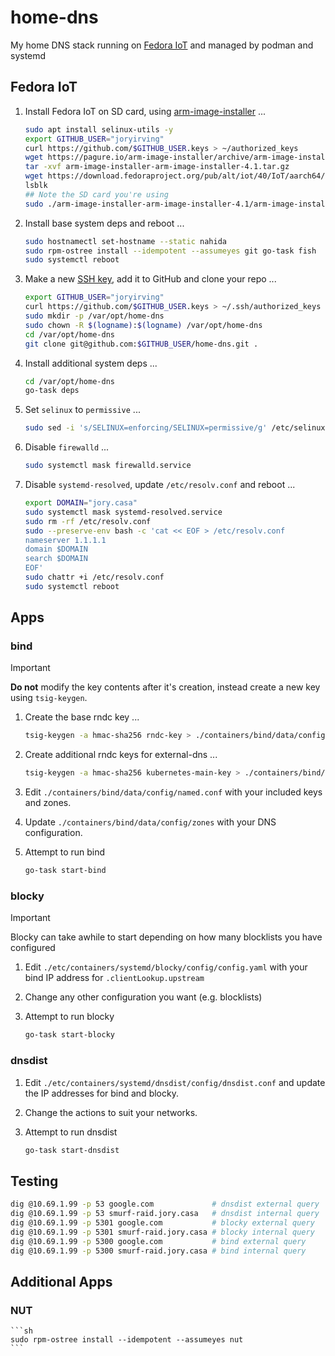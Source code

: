 # home-dns

My home DNS stack running on [Fedora IoT](https://fedoraproject.org/iot/) and managed by podman and systemd

## Fedora IoT

1. Install Fedora IoT on SD card, using [arm-image-installer](https://pagure.io/arm-image-installer/releases) ...

    ```sh 
    sudo apt install selinux-utils -y
    export GITHUB_USER="joryirving"
    curl https://github.com/$GITHUB_USER.keys > ~/authorized_keys
    wget https://pagure.io/arm-image-installer/archive/arm-image-installer-4.1/arm-image-installer-arm-image-installer-4.1.tar.gz
    tar -xvf arm-image-installer-arm-image-installer-4.1.tar.gz
    wget https://download.fedoraproject.org/pub/alt/iot/40/IoT/aarch64/images/Fedora-IoT-raw-40-20240422.3.aarch64.raw.xz
    lsblk
    ## Note the SD card you're using
    sudo ./arm-image-installer-arm-image-installer-4.1/arm-image-installer --image=./Fedora-IoT-raw-40-20240422.3.aarch64.raw.xz --target=rpi4 --media=/dev/sdb --addkey=./authorized_keys --resizefs --selinux=OFF -y
    ```

2. Install base system deps and reboot ...

    ```sh
    sudo hostnamectl set-hostname --static nahida
    sudo rpm-ostree install --idempotent --assumeyes git go-task fish
    sudo systemctl reboot
    ```

3. Make a new [SSH key](https://docs.github.com/en/authentication/connecting-to-github-with-ssh/generating-a-new-ssh-key-and-adding-it-to-the-ssh-agent), add it to GitHub and clone your repo ...

    ```sh
    export GITHUB_USER="joryirving"
    curl https://github.com/$GITHUB_USER.keys > ~/.ssh/authorized_keys
    sudo mkdir -p /var/opt/home-dns
    sudo chown -R $(logname):$(logname) /var/opt/home-dns
    cd /var/opt/home-dns
    git clone git@github.com:$GITHUB_USER/home-dns.git .
    ```

4. Install additional system deps ...

    ```sh
    cd /var/opt/home-dns
    go-task deps
    ```

5. Set `selinux` to `permissive` ...

    ```sh
    sudo sed -i 's/SELINUX=enforcing/SELINUX=permissive/g' /etc/selinux/config
    ```

6. Disable `firewalld` ...

    ```sh
    sudo systemctl mask firewalld.service
    ```

7. Disable `systemd-resolved`, update `/etc/resolv.conf` and reboot ...

    ```sh
    export DOMAIN="jory.casa"
    sudo systemctl mask systemd-resolved.service
    sudo rm -rf /etc/resolv.conf
    sudo --preserve-env bash -c 'cat << EOF > /etc/resolv.conf
    nameserver 1.1.1.1
    domain $DOMAIN
    search $DOMAIN
    EOF'
    sudo chattr +i /etc/resolv.conf
    sudo systemctl reboot
    ```

## Apps

### bind

> [!IMPORTANT]
> **Do not** modify the key contents after it's creation, instead create a new key using `tsig-keygen`.

1. Create the base rndc key ...

    ```sh
    tsig-keygen -a hmac-sha256 rndc-key > ./containers/bind/data/config/rndc.key
    ```

2. Create additional rndc keys for external-dns ...

    ```sh
    tsig-keygen -a hmac-sha256 kubernetes-main-key > ./containers/bind/data/config/kubernetes-main.key
    ```

3. Edit `./containers/bind/data/config/named.conf` with your included keys and zones.

4. Update `./containers/bind/data/config/zones` with your DNS configuration.

5. Attempt to run bind

    ```sh
    go-task start-bind
    ```

### blocky

> [!IMPORTANT]
> Blocky can take awhile to start depending on how many blocklists you have configured

1. Edit `./etc/containers/systemd/blocky/config/config.yaml` with your bind IP address for `.clientLookup.upstream`

2. Change any other configuration you want (e.g. blocklists)

3. Attempt to run blocky

    ```sh
    go-task start-blocky
    ```

### dnsdist

1. Edit `./etc/containers/systemd/dnsdist/config/dnsdist.conf` and update the IP addresses for bind and blocky.

2. Change the actions to suit your networks.

3. Attempt to run dnsdist

    ```sh
    go-task start-dnsdist
    ```

## Testing

```sh
dig @10.69.1.99 -p 53 google.com             # dnsdist external query
dig @10.69.1.99 -p 53 smurf-raid.jory.casa   # dnsdist internal query
dig @10.69.1.99 -p 5301 google.com           # blocky external query
dig @10.69.1.99 -p 5301 smurf-raid.jory.casa # blocky internal query
dig @10.69.1.99 -p 5300 google.com           # bind external query
dig @10.69.1.99 -p 5300 smurf-raid.jory.casa # bind internal query
```

## Additional Apps

### NUT

    ```sh
    sudo rpm-ostree install --idempotent --assumeyes nut
    ```
